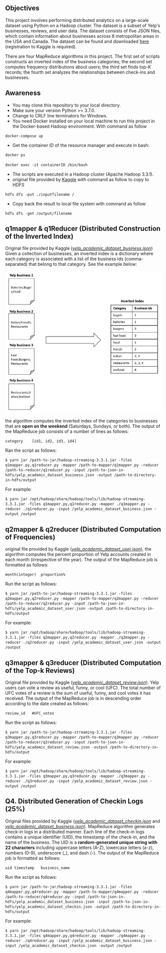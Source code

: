 ## Objectives

This project involves performing distributed analytics on a large-scale dataset using Python on a Hadoop cluster. The dataset is a subset of Yelp's businesses, reviews, and user data. The dataset consists of five JSON files, which contain information about businesses across 8 metropolitan areas in the USA and Canada.
The dataset can be found and downloaded [here](https://www.kaggle.com/yelp-dataset/yelp-dataset/version/3) (registration to Kaggle is required).

There are four MapReduce algorithms in this project. The first set of scripts constructs an inverted index of the business categories; the second set computes frequency distributions about users; the third set finds top-K records; the fourth set analyzes the relationships between check-ins and businesses.

## Awareness
* You may clone this repository to your local directory. 
* Make sure your version Python >= 3.7.0.
* Change to CRLF line terminators for Windows.
* You need Docker installed on your local machine to run this project in the Docker-based Hadoop environment. With command as follow
```
docker-compose up
```
* Get the container ID of the resource manager and execute in bash:
```
docker ps

docker exec -it containerID /bin/bash
```
* The scripts are executed in a Hadoop cluster (Apache Hadoop 3.3.1).
* original file provided by [Kaggle](https://www.kaggle.com/yelp-dataset/yelp-dataset/version/3) with command as follow to copy to HDFS
```
hdfs dfs -put ./inputfilename /
```
* Copy back the result to local file system with command as follow
```
hdfs dfs -get /output/filename
```
## q1mapper & q1Reducer (Distributed Construction of the Inverted Index)
Original file provided by Kaggle ([*yelp_academic_dataset_business.json*](https://www.kaggle.com/yelp-dataset/yelp-dataset/version/3?select=yelp_academic_dataset_business.json))
Given a collection of businesses, an inverted index is a dictionary where each category is associated with a list of the business ids (comma-separated) that belong to that category. See the example below:

![Inverted index](Q1.png)

the algorithm computes the inverted index of the categories to businesses that are **open on the weekend** (Saturdays, Sundays, or both). The output of the MapReduce job consists of a number of lines as follows:
```
category	[id1, id2, id3, id4]
```

Ran the script as follows:
```
$ yarn jar /path-to-jar/hadoop-streaming-3.3.1.jar -files q1mapper.py,q1reducer.py -mapper /path-to-mapper/q1mapper.py -reducer /path-to-reducer/q1reducer.py -input /path-to-json-in-hdfs/yelp_academic_dataset_business.json -output /path-to-directory-in-hdfs/output
```
For example:
```
$ yarn jar /opt/hadoop/share/hadoop/tools/lib/hadoop-streaming-3.3.1.jar -files q1mapper.py,q1reducer.py -mapper ./q1mapper.py -reducer ./q1reducer.py -input /yelp_academic_dataset_business.json -output /output
```

## q2mapper & q2reducer (Distributed Computation of Frequencies)
original file provided by Kaggle ([*yelp_academic_dataset_user.json*](https://www.kaggle.com/yelp-dataset/yelp-dataset/version/3?select=yelp_academic_dataset_user.json)), the algorithm computes the percent proportion of Yelp accounts created in each month (irrespective of the year). The output of the MapReduce job is formatted as follows:
```
month(integer)	proportion%
```

Run the script as follows:
```
$ yarn jar /path-to-jar/hadoop-streaming-3.3.1.jar -files q2mapper.py,q2reducer.py -mapper /path-to-mapper/q2mapper.py -reducer /path-to-reducer/q2reducer.py -input /path-to-json-in-hdfs/yelp_academic_dataset_user.json -output /path-to-directory-in-hdfs/output
```
For example:
```
$ yarn jar /opt/hadoop/share/hadoop/tools/lib/hadoop-streaming-3.3.1.jar -files q2mapper.py,q2reducer.py -mapper ./q2mapper.py -reducer ./q2reducer.py -input /yelp_academic_dataset_user.json -output /output
```


## q3mapper & q3reducer (Distributed Computation of the Top-k Reviews)
Original file provided by Kaggle ([*yelp_academic_dataset_review.json*](https://www.kaggle.com/yelp-dataset/yelp-dataset/version/3?select=yelp_academic_dataset_review.json)). Yelp users can vote a review as useful, funny, or cool (UFC). The total number of UFC votes of a review is the sum of useful, funny, and cool votes it has received. The output of the MapReduce job is in descending order according to the date created as follows:
```
review_id	#UFC_votes
```
Run the script as follows:
```
$ yarn jar /path-to-jar/hadoop-streaming-3.3.1.jar -files q3mapper.py,q3reducer.py -mapper /path-to-mapper/q3mapper.py -reducer /path-to-reducer/q3reducer.py -input /path-to-json-in-hdfs/yelp_academic_dataset_review.json -output /path-to-directory-in-hdfs/output
```
For example:
```
$ yarn jar /opt/hadoop/share/hadoop/tools/lib/hadoop-streaming-3.3.1.jar -files q3mapper.py,q3reducer.py -mapper ./q3mapper.py -reducer ./q3reducer.py -input /yelp_academic_dataset_review.json -output /output
```


## Q4. Distributed Generation of Checkin Logs (25%)
Original files provided by Kaggle ([*yelp_academic_dataset_checkin.json*](https://www.kaggle.com/yelp-dataset/yelp-dataset/version/3?select=yelp_academic_dataset_checkin.json) and [*yelp_academic_dataset_business.json*](https://www.kaggle.com/yelp-dataset/yelp-dataset/version/3?select=yelp_academic_dataset_business.json)).
MapReduce algorithm generates check-in logs in a distributed manner. Each line of the check-in logs contains a unique identifier (UID), the timestamp of the check-in, and the name of the business. The UID is a **random-generated unique string with 22 characters** including uppercase letters (A-Z), lowercase letters (a-z), numbers (0-9), underscore (_), and dash (-). The output of the MapReduce job is formatted as follows:

```
uid	timestamp	business_name
```
Run the script as follows:
```
$ yarn jar /path-to-jar/hadoop-streaming-3.3.1.jar -files q4mapper.py,q4reducer.py -mapper /path-to-mapper/q4mapper.py -reducer /path-to-reducer/q4reducer.py -input /path-to-json-in-hdfs/yelp_academic_dataset_business.json -input /path-to-json-in-hdfs/yelp_academic_dataset_checkin.json -output /path-to-directory-in-hdfs/output
```
For example:
```
$ yarn jar /opt/hadoop/share/hadoop/tools/lib/hadoop-streaming-3.3.1.jar -files q4mapper.py,q4reducer.py -mapper ./q4mapper.py -reducer ./q4reducer.py -input /yelp_academic_dataset_business.json -input /yelp_academic_dataset_checkin.json -output /output
```
